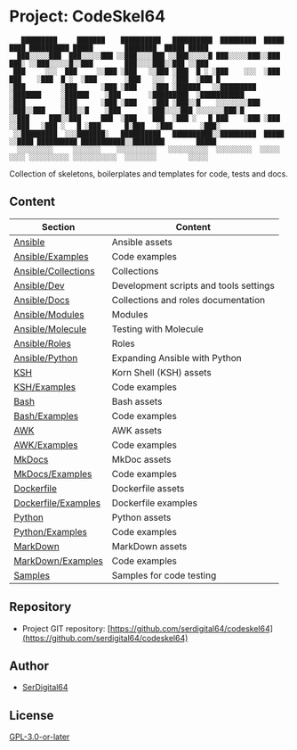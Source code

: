 # Project: CodeSkel64

```text
   █████████     ███████    ██████████   ██████████  █████████  █████   ████ ██████████ █████        ████████  █████ █████
  ███░░░░░███  ███░░░░░███ ░░███░░░░███ ░░███░░░░░█ ███░░░░░███░░███   ███░ ░░███░░░░░█░░███        ███░░░░███░░███ ░░███
 ███     ░░░  ███     ░░███ ░███   ░░███ ░███  █ ░ ░███    ░░░  ░███  ███    ░███  █ ░  ░███       ░███   ░░░  ░███  ░███ █
░███         ░███      ░███ ░███    ░███ ░██████   ░░█████████  ░███████     ░██████    ░███       ░█████████  ░███████████
░███         ░███      ░███ ░███    ░███ ░███░░█    ░░░░░░░░███ ░███░░███    ░███░░█    ░███       ░███░░░░███ ░░░░░░░███░█
░░███     ███░░███     ███  ░███    ███  ░███ ░   █ ███    ░███ ░███ ░░███   ░███ ░   █ ░███      █░███   ░███       ░███░
 ░░█████████  ░░░███████░   ██████████   ██████████░░█████████  █████ ░░████ ██████████ ███████████░░████████        █████
  ░░░░░░░░░     ░░░░░░░    ░░░░░░░░░░   ░░░░░░░░░░  ░░░░░░░░░  ░░░░░   ░░░░ ░░░░░░░░░░ ░░░░░░░░░░░  ░░░░░░░░        ░░░░░
```

Collection of skeletons, boilerplates and templates for code, tests and docs.

## Content

| Section                                    | Content                                |
| ------------------------------------------ | -------------------------------------- |
| [Ansible](Ansible)                         | Ansible assets                         |
| [Ansible/Examples](Ansible/examples)       | Code examples                          |
| [Ansible/Collections](Ansible/collections) | Collections                            |
| [Ansible/Dev](Ansible/dev)                 | Development scripts and tools settings |
| [Ansible/Docs](Ansible/docs)               | Collections and roles documentation    |
| [Ansible/Modules](Ansible/modules)         | Modules                                |
| [Ansible/Molecule](Ansible/molecule)       | Testing with Molecule                  |
| [Ansible/Roles](Ansible/roles)             | Roles                                  |
| [Ansible/Python](Ansible/python)           | Expanding Ansible with Python          |
| [KSH](KSH)                                 | Korn Shell (KSH) assets                |
| [KSH/Examples](KSH/examples)               | Code examples                          |
| [Bash](Bash)                               | Bash assets                            |
| [Bash/Examples](Bash/examples)             | Code examples                          |
| [AWK](Awk)                                 | AWK assets                             |
| [AWK/Examples](Awk/examples)               | Code examples                          |
| [MkDocs](MkDocs)                           | MkDoc assets                           |
| [MkDocs/Examples](MkDocs/examples)         | Code examples                          |
| [Dockerfile](Dockerfile)                   | Dockerfile assets                      |
| [Dockerfile/Examples](Dockerfile/examples) | Dockerfile examples                    |
| [Python](Python)                           | Python assets                          |
| [Python/Examples](Python/examples)         | Code examples                          |
| [MarkDown](MarkDown)                       | MarkDown assets                        |
| [MarkDown/Examples](MarkDown/examples)     | Code examples                          |
| [Samples](Samples)                         | Samples for code testing               |

## Repository

- Project GIT repository: [https://github.com/serdigital64/codeskel64](https://github.com/serdigital64/codeskel64)

## Author

- [SerDigital64](https://github.com/serdigital64)

## License

[GPL-3.0-or-later](https://www.gnu.org/licenses/gpl-3.0.txt)
